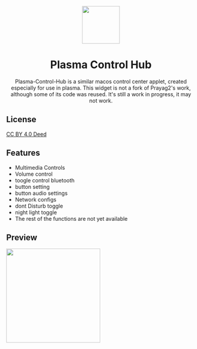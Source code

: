 
<p align="center">
  <img src="https://raw.githubusercontent.com/zayronxio/Plasma-Control-Hub/main/img/logo.png" width=100/>
  <h1 align="center">Plasma Control Hub</h1>
  <p align="center">Plasma-Control-Hub is a similar macos control center applet, created especially for use in plasma. This widget is not a fork of Prayag2's work, although some of its code was reused.
It's still a work in progress, it may not work.</center>
</p>



## License

[ CC BY 4.0 Deed ](https://creativecommons.org/licenses/by/4.0/deed.es)


## Features

- Multimedia Controls
- Volume control
- toogle control bluetooth
- button setting
- button audio settings
- Network configs
- dont Disturb toggle
- night light toggle
- The rest of the functions are not yet available

## Preview
<img src="https://raw.githubusercontent.com/zayronxio/Plasma-Control-Hub/main/img/preview.jpg" width=250/>
